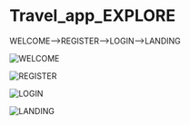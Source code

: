 # Travel_app_EXPLORE

WELCOME-->REGISTER-->LOGIN-->LANDING

![WELCOME](https://github.com/user-attachments/assets/26a58d4e-e883-43ee-b6d7-f1d0fa81f007)


![REGISTER](https://github.com/user-attachments/assets/a6213740-83b7-43f9-bcbf-e7f37412e3c0)


![LOGIN](https://github.com/user-attachments/assets/c328bdc6-76b2-4691-badf-97f881199803)


![LANDING](https://github.com/user-attachments/assets/fb117c65-dafa-4a29-abe5-1e35c8f766ea)
